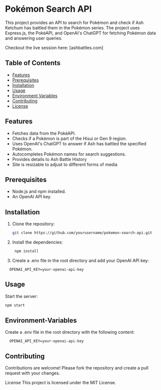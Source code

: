 # Pokémon Search API

This project provides an API to search for Pokémon and check if Ash Ketchum has battled them in the Pokémon series. The project uses Express.js, the PokéAPI, and OpenAI's ChatGPT for fetching Pokémon data and answering user queries.

Checkout the live session here: 
[ashbattles.com]

## Table of Contents

- [Features](#features)
- [Prerequisites](#prerequisites)
- [Installation](#installation)
- [Usage](#usage)
- [Environment Variables](#environment-variables)
- [Contributing](#contributing)
- [License](#license)

## Features

- Fetches data from the PokéAPI.
- Checks if a Pokémon is part of the Hisui or Gen 9 region.
- Uses OpenAI's ChatGPT to answer if Ash has battled the specified Pokémon.
- Autocompletes Pokémon names for search suggestions.
- Provides details to Ash Battle History
- Site is resizable to adjust to different forms of media
  

## Prerequisites

- Node.js and npm installed.
- An OpenAI API key.

## Installation

1. Clone the repository:
   ```bash
   git clone https://github.com/yourusername/pokemon-search-api.git


2. Install the dependencies:
   ```bash
    npm install

3. Create a .env file in the root directory and add your OpenAI API key:
 ```
   OPENAI_API_KEY=your-openai-api-key

```


## Usage
Start the server:

  ```bash
  npm start
```
## Environment-Variables
Create a .env file in the root directory with the following content:
```
  OPENAI_API_KEY=your-openai-api-key

```
## Contributing
Contributions are welcome! Please fork the repository and create a pull request with your changes.


License
This project is licensed under the MIT License.
